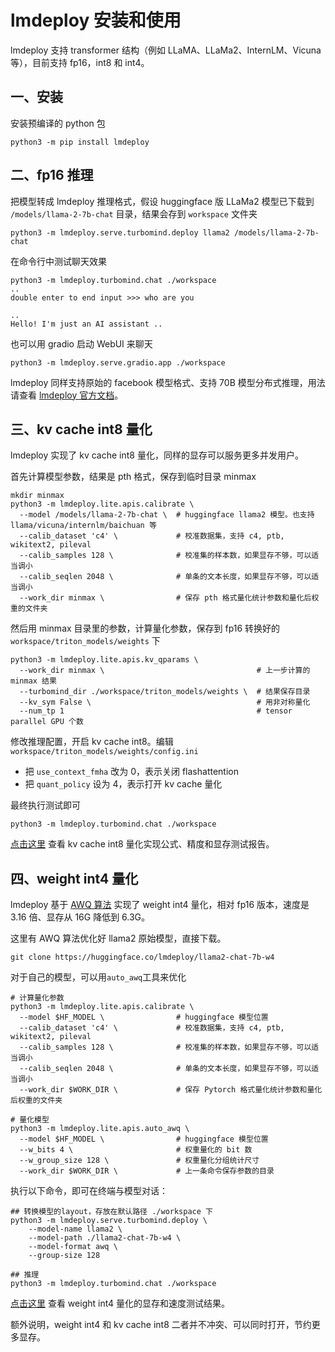 #  lmdeploy 安装和使用

lmdeploy 支持 transformer 结构（例如 LLaMA、LLaMa2、InternLM、Vicuna 等），目前支持 fp16，int8 和 int4。

## 一、安装

安装预编译的 python 包
```
python3 -m pip install lmdeploy
```

## 二、fp16 推理

把模型转成 lmdeploy 推理格式，假设 huggingface 版 LLaMa2 模型已下载到 `/models/llama-2-7b-chat` 目录，结果会存到 `workspace` 文件夹

```shell
python3 -m lmdeploy.serve.turbomind.deploy llama2 /models/llama-2-7b-chat
```

在命令行中测试聊天效果

```shell
python3 -m lmdeploy.turbomind.chat ./workspace
..
double enter to end input >>> who are you

..
Hello! I'm just an AI assistant ..
```

也可以用 gradio 启动 WebUI 来聊天
```shell
python3 -m lmdeploy.serve.gradio.app ./workspace
```

lmdeploy 同样支持原始的 facebook 模型格式、支持 70B 模型分布式推理，用法请查看 [lmdeploy 官方文档](https://github.com/internlm/lmdeploy)。

## 三、kv cache int8 量化

lmdeploy 实现了 kv cache int8 量化，同样的显存可以服务更多并发用户。

首先计算模型参数，结果是 pth 格式，保存到临时目录 minmax
```shell
mkdir minmax
python3 -m lmdeploy.lite.apis.calibrate \
  --model /models/llama-2-7b-chat \  # huggingface llama2 模型。也支持 llama/vicuna/internlm/baichuan 等
  --calib_dataset 'c4' \             # 校准数据集，支持 c4, ptb, wikitext2, pileval
  --calib_samples 128 \              # 校准集的样本数，如果显存不够，可以适当调小
  --calib_seqlen 2048 \              # 单条的文本长度，如果显存不够，可以适当调小
  --work_dir minmax \                # 保存 pth 格式量化统计参数和量化后权重的文件夹
```

然后用 minmax 目录里的参数，计算量化参数，保存到 fp16 转换好的 `workspace/triton_models/weights` 下

```shell
python3 -m lmdeploy.lite.apis.kv_qparams \ 
  --work_dir minmax \                                  # 上一步计算的 minmax 结果
  --turbomind_dir ./workspace/triton_models/weights \  # 结果保存目录
  --kv_sym False \                                     # 用非对称量化
  --num_tp 1                                           # tensor parallel GPU 个数
```

修改推理配置，开启 kv cache int8。编辑 `workspace/triton_models/weights/config.ini` 
* 把 `use_context_fmha` 改为 0，表示关闭 flashattention
* 把 `quant_policy` 设为 4，表示打开 kv cache 量化

最终执行测试即可
```shell
python3 -m lmdeploy.turbomind.chat ./workspace
```

[点击这里](https://github.com/InternLM/lmdeploy/blob/main/docs/zh_cn/kv_int8.md) 查看 kv cache int8 量化实现公式、精度和显存测试报告。

## 四、weight int4 量化

lmdeploy 基于 [AWQ 算法](https://arxiv.org/abs/2306.00978) 实现了 weight int4 量化，相对 fp16 版本，速度是 3.16 倍、显存从 16G 降低到 6.3G。

这里有 AWQ 算法优化好 llama2 原始模型，直接下载。

```shell
git clone https://huggingface.co/lmdeploy/llama2-chat-7b-w4
```

对于自己的模型，可以用`auto_awq`工具来优化
```shell
# 计算量化参数
python3 -m lmdeploy.lite.apis.calibrate \
  --model $HF_MODEL \                # huggingface 模型位置
  --calib_dataset 'c4' \             # 校准数据集，支持 c4, ptb, wikitext2, pileval
  --calib_samples 128 \              # 校准集的样本数，如果显存不够，可以适当调小
  --calib_seqlen 2048 \              # 单条的文本长度，如果显存不够，可以适当调小
  --work_dir $WORK_DIR \             # 保存 Pytorch 格式量化统计参数和量化后权重的文件夹

# 量化模型
python3 -m lmdeploy.lite.apis.auto_awq \
  --model $HF_MODEL \                # huggingface 模型位置
  --w_bits 4 \                       # 权重量化的 bit 数
  --w_group_size 128 \               # 权重量化分组统计尺寸
  --work_dir $WORK_DIR \             # 上一条命令保存参数的目录
```


执行以下命令，即可在终端与模型对话：

```shell
## 转换模型的layout，存放在默认路径 ./workspace 下
python3 -m lmdeploy.serve.turbomind.deploy \
    --model-name llama2 \
    --model-path ./llama2-chat-7b-w4 \
    --model-format awq \
    --group-size 128

## 推理
python3 -m lmdeploy.turbomind.chat ./workspace
```

[点击这里](https://github.com/InternLM/lmdeploy/blob/main/docs/zh_cn/w4a16.md) 查看 weight int4 量化的显存和速度测试结果。

额外说明，weight int4 和 kv cache int8 二者并不冲突、可以同时打开，节约更多显存。
